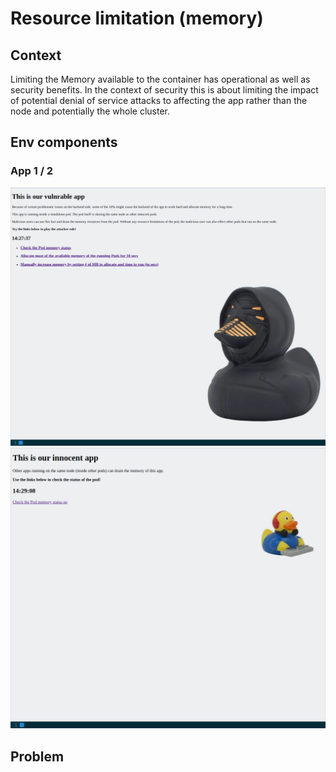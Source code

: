 # Resource limitation (memory)

## Context
Limiting the Memory available to the container has operational as well as security benefits. In the context of security this is about limiting the impact of potential denial of service attacks to affecting the app rather than the node and potentially the whole cluster.

## Env components
### App 1 / 2
![Alt text](pics/app1.png?raw=true "App1 - Vulnrable app")
![Alt text](pics/app2.png?raw=true "App1 - Innocent app")

## Problem
